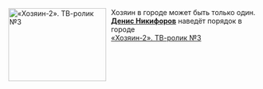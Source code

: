 <!--2025-03-16 23:00:13-->
<div class="yb">
  <div class="rss smaller1 kino_kino"><a href="https://www.kino-teatr.ru/video/47369/" title="«Хозяин-2». ТВ-ролик №3"><img src="https://www.kino-teatr.ru/video/9/6/47369/poster.jpg" width="196" height="147" align="left" hspace="5" style="margin: 0px 10px 0px 5px" alt="«Хозяин-2». ТВ-ролик №3"/></a>Хозяин в городе может быть только один. <a href=https://www.kino-teatr.ru/kino/acter/m/ros/3071/bio/ target=_blank><strong>Денис Никифоров</strong></a> наведёт порядок в городе <br><a class="light" href="https://www.kino-teatr.ru/video/47369/">«Хозяин-2». ТВ-ролик №3</a></div>
</div>
